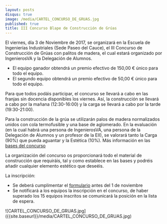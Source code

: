 ```yaml
---
layout: posts
disqus: true
image: /media/CARTEL_CONCURSO_DE_GRUAS.jpg
published: true
title: III Concurso Blape de Construcción de Grúas
---
```

<div class="row">
<div class="col-12 col-sm-6">
El viernes, día 3 de Noviembre de 2017, se organizará en la Escuela de Ingenierías Industriales (Sede Paseo del Cauce), el III Concurso de Construcción de Grúas con palitos de madera, el cual estará organizado por IngenierosVA y la Delegación de Alumnos.

- El equipo ganador obtendrá un premio efectivo de 150,00 € único para todo el equipo.
- El segundo equipo obtendrá un premio efectivo de 50,00 € único para todo el equipo.

Para que todos podáis participar, el concurso se llevará a cabo en las franjas sin docencia disponibles los viernes. Así, la construcción se llevará a cabo por la mañana (12:30-16:00) y la carga se llevará a cabo por la tarde (19:30-21:00).

Para la construcción de la grúa se utilizarán palos de madera normalizados unidos con cola termofusible y una base de aglomerado. En la evaluación (en la cual habrá una persona de IngenierosVA, una persona de la Delegación de Alumnos y un profesor de la EII), se valorará tanto la Carga (90%) que pueda aguantar y la Estética (10%). Más información en las [bases del concurso]({{site.baseurl}}/media/Bases.pdf)

La organización del concurso os proporcionará todo el material de construcción que requiráis, tal y como establece en las bases y podréis añadir cualquier elemento estético que deseéis.

La inscripción:

- Se deberá cumplimentar el [formulario](https://goo.gl/forms/SJVuQ5yKQRi51nXJ2) antes del 1 de noviembre
- Se notificará a los equipos la inscripción en el concurso, de haber superado los 15 equipos inscritos se comunicará la posición en la lista de espera.
</div>
<div class="col-12 col-sm-6">
![CARTEL_CONCURSO_DE_GRUAS.jpg]({{site.baseurl}}/media/CARTEL_CONCURSO_DE_GRUAS.jpg)
</div>
</div>
